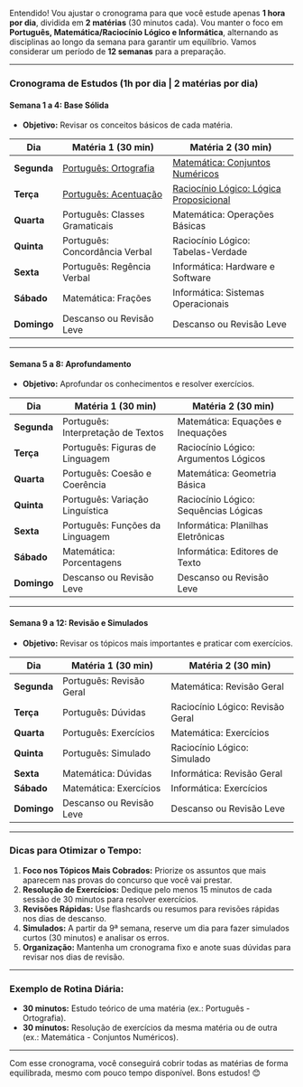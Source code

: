 Entendido! Vou ajustar o cronograma para que você estude apenas **1 hora por dia**, dividida em **2 matérias** (30 minutos cada). Vou manter o foco em **Português, Matemática/Raciocínio Lógico e Informática**, alternando as disciplinas ao longo da semana para garantir um equilíbrio. Vamos considerar um período de **12 semanas** para a preparação.

---

### **Cronograma de Estudos (1h por dia | 2 matérias por dia)**

#### **Semana 1 a 4: Base Sólida**
- **Objetivo:** Revisar os conceitos básicos de cada matéria.

| **Dia**       | **Matéria 1 (30 min)**       | **Matéria 2 (30 min)**               |
|---------------|-----------------------------|-------------------------------------|
| **Segunda**   | [Português: Ortografia](https://youtube.com/playlist?list=PLekVIXMLMZ1TU4PkZ8aTvcrt7BKVGYqgo&si=b0hrOPH71h6w0qmj)        | [Matemática: Conjuntos Numéricos](https://youtube.com/playlist?list=PLekVIXMLMZ1TZb0uLxzkvYId-QK2THN4q&si=j3h1s446IADqLBCG)     |
| **Terça**     | [Português: Acentuação](https://youtu.be/vmKggNWVvtU?si=5B1pFiAvf0eR1ukv)       | [Raciocínio Lógico: Lógica Proposicional](https://youtu.be/PltqUuwR9ec?si=okAHSVaYPq2c7lJm) |
| **Quarta**    | Português: Classes Gramaticais | Matemática: Operações Básicas       |
| **Quinta**    | Português: Concordância Verbal | Raciocínio Lógico: Tabelas-Verdade  |
| **Sexta**    | Português: Regência Verbal  | Informática: Hardware e Software    |
| **Sábado**    | Matemática: Frações         | Informática: Sistemas Operacionais |
| **Domingo**  | Descanso ou Revisão Leve    | Descanso ou Revisão Leve            |

---

#### **Semana 5 a 8: Aprofundamento**
- **Objetivo:** Aprofundar os conhecimentos e resolver exercícios.

| **Dia**       | **Matéria 1 (30 min)**       | **Matéria 2 (30 min)**               |
|---------------|-----------------------------|-------------------------------------|
| **Segunda**   | Português: Interpretação de Textos | Matemática: Equações e Inequações  |
| **Terça**     | Português: Figuras de Linguagem | Raciocínio Lógico: Argumentos Lógicos |
| **Quarta**    | Português: Coesão e Coerência | Matemática: Geometria Básica        |
| **Quinta**    | Português: Variação Linguística | Raciocínio Lógico: Sequências Lógicas |
| **Sexta**    | Português: Funções da Linguagem | Informática: Planilhas Eletrônicas  |
| **Sábado**    | Matemática: Porcentagens    | Informática: Editores de Texto      |
| **Domingo**  | Descanso ou Revisão Leve    | Descanso ou Revisão Leve            |

---

#### **Semana 9 a 12: Revisão e Simulados**
- **Objetivo:** Revisar os tópicos mais importantes e praticar com exercícios.

| **Dia**       | **Matéria 1 (30 min)**       | **Matéria 2 (30 min)**               |
|---------------|-----------------------------|-------------------------------------|
| **Segunda**   | Português: Revisão Geral    | Matemática: Revisão Geral           |
| **Terça**     | Português: Dúvidas          | Raciocínio Lógico: Revisão Geral    |
| **Quarta**    | Português: Exercícios       | Matemática: Exercícios              |
| **Quinta**    | Português: Simulado         | Raciocínio Lógico: Simulado         |
| **Sexta**    | Matemática: Dúvidas         | Informática: Revisão Geral          |
| **Sábado**    | Matemática: Exercícios      | Informática: Exercícios             |
| **Domingo**  | Descanso ou Revisão Leve    | Descanso ou Revisão Leve            |

---

### **Dicas para Otimizar o Tempo:**
1. **Foco nos Tópicos Mais Cobrados:** Priorize os assuntos que mais aparecem nas provas do concurso que você vai prestar.
2. **Resolução de Exercícios:** Dedique pelo menos 15 minutos de cada sessão de 30 minutos para resolver exercícios.
3. **Revisões Rápidas:** Use flashcards ou resumos para revisões rápidas nos dias de descanso.
4. **Simulados:** A partir da 9ª semana, reserve um dia para fazer simulados curtos (30 minutos) e analisar os erros.
5. **Organização:** Mantenha um cronograma fixo e anote suas dúvidas para revisar nos dias de revisão.

---

### **Exemplo de Rotina Diária:**
- **30 minutos:** Estudo teórico de uma matéria (ex.: Português - Ortografia).
- **30 minutos:** Resolução de exercícios da mesma matéria ou de outra (ex.: Matemática - Conjuntos Numéricos).

---

Com esse cronograma, você conseguirá cobrir todas as matérias de forma equilibrada, mesmo com pouco tempo disponível. Bons estudos! 😊

